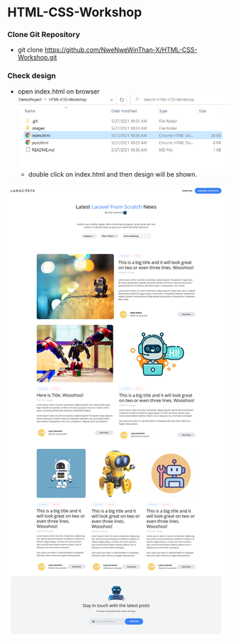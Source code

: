 # HTML-CSS-Workshop

### Clone Git Repository 
- git clone https://github.com/NweNweWinThan-X/HTML-CSS-Workshop.git

### Check design
- open index.html on browser
![index.html](./images/readme/index-html.png)
  - double click on index.html and then design will be shown.

![design](./images/readme/design.png)

